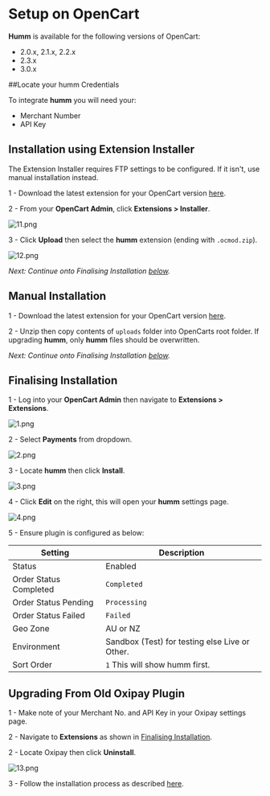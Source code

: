 # Setup on OpenCart

**Humm** is available for the following versions of OpenCart:

* 2.0.x, 2.1.x, 2.2.x
* 2.3.x
* 3.0.x

##Locate your humm Credentials

To integrate **humm** you will need your:

* Merchant Number
* API Key


## Installation using Extension Installer

<div class="panel">
  The Extension Installer requires FTP settings to be configured. If it isn't, use manual installation instead.
</div>

1 - Download the latest extension for your OpenCart version [here](https://github.com/shophumm/humm-opencart/releases).

2 - From your **OpenCart Admin**, click **Extensions > Installer**.

![11.png](/img/platforms/opencart/11.png)

3 - Click **Upload** then select the **humm** extension (ending with `.ocmod.zip`).

![12.png](/img/platforms/opencart/12.png)

_Next: Continue onto Finalising Installation [below](#finalising-installation)._

## Manual Installation

1 - Download the latest extension for your OpenCart version [here](https://github.com/shophumm/humm-opencart/releases).

2 - Unzip then copy contents of `uploads` folder into OpenCarts root folder. If upgrading **humm**, only **humm** files should be overwritten.

_Next: Continue onto Finalising Installation [below](#finalising-installation)._

## Finalising Installation

1 - Log into your **OpenCart Admin** then navigate to **Extensions > Extensions**.

![1.png](/img/platforms/opencart/1.png)

2 - Select **Payments** from dropdown.

![2.png](/img/platforms/opencart/2.png)

3 - Locate **humm** then click **Install**.

![3.png](/img/platforms/opencart/3.png)

4 - Click **Edit** on the right, this will open your **humm** settings page.

![4.png](/img/platforms/opencart/4.png)

5 - Ensure plugin is configured as below:

Setting | Description
--- | ---
Status | Enabled
Order Status Completed | `Completed`
Order Status Pending | `Processing`
Order Status Failed | `Failed`
Geo Zone | AU or NZ
Environment | Sandbox (Test) for testing else Live or Other.
Sort Order | `1` This will show humm first.

## Upgrading From Old Oxipay Plugin

1 - Make note of your Merchant No. and API Key in your Oxipay settings page.

2 - Navigate to **Extensions** as shown in [Finalising Installation](#finalising-installation).

2 - Locate Oxipay then click **Uninstall**.

![13.png](/img/platforms/opencart/13.png)

3 - Follow the installation process as described [here](#installation-using-extension-installer).